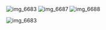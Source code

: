 
![img_6683](https://cloud.githubusercontent.com/assets/24209732/23681810/824c8368-035e-11e7-9407-5f01ab36d923.PNG)
![img_6687](https://cloud.githubusercontent.com/assets/24209732/23681809/824bf312-035e-11e7-8554-c9c3999a1e8f.PNG)
![img_6688](https://cloud.githubusercontent.com/assets/24209732/23681808/8249a0da-035e-11e7-9744-d60599d64283.PNG)

![img_6683](https://cloud.githubusercontent.com/assets/24209732/23682192/94256bd4-0360-11e7-874f-19f088c12c48.PNG)
